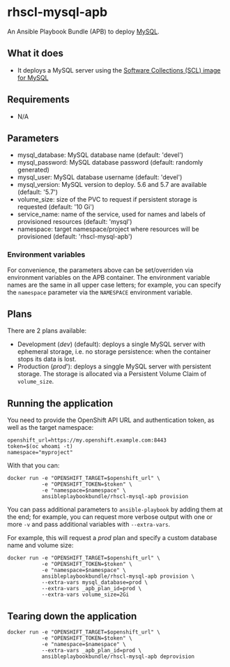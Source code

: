 rhscl-mysql-apb
===============

An Ansible Playbook Bundle (APB) to deploy [MySQL](https://www.mysql.com).

## What it does
* It deploys a MySQL server using the
  [Software Collections (SCL) image for MySQL](https://github.com/sclorg/mysql-container/)

## Requirements
* N/A

## Parameters

* mysql_database: MySQL database name (default: 'devel')
* mysql_password: MySQL database password (default: randomly generated)
* mysql_user: MySQL database username (default: 'devel')
* mysql_version: MySQL version to deploy. 5.6 and 5.7 are available (default: '5.7')
* volume_size: size of the PVC to request if persistent storage is requested (default: '10 Gi')
* service_name: name of the service, used for names and labels of provisioned resources (default: 'mysql')
* namespace: target namespace/project where resources will be provisioned (default: 'rhscl-mysql-apb')

### Environment variables

For convenience, the parameters above can be set/overriden via environment variables on the APB container. The environment variable names are the same in all upper case letters; for example, you can specify the `namespace` parameter via the `NAMESPACE` environment variable.

## Plans

There are 2 plans available:

* Development (*dev*) (default): deploys a single MySQL server with ephemeral storage, i.e. no storage persistence: when the container stops its data is lost.
* Production (*prod*'): deploys a singgle MySQL server with persistent storage. The storage is allocated via a Persistent Volume Claim of `volume_size`.

## Running the application

You need to provide the OpenShift API URL and authentication token, as well as the target namespace:

    openshift_url=https://my.openshift.example.com:8443
    token=$(oc whoami -t)
    namespace="myproject"

With that you can:

    docker run -e "OPENSHIFT_TARGET=$openshift_url" \
               -e "OPENSHIFT_TOKEN=$token" \
               -e "namespace=$namespace" \
               ansibleplaybookbundle/rhscl-mysql-apb provision

You can pass additional parameters to `ansible-playbook` by adding them at the end; for example, you can request more verbose output with one or more `-v` and pass additional variables with `--extra-vars`.

For example, this will request a *prod* plan and specify a custom database name and volume size:

    docker run -e "OPENSHIFT_TARGET=$openshift_url" \
               -e "OPENSHIFT_TOKEN=$token" \
               -e "namespace=$namespace" \
               ansibleplaybookbundle/rhscl-mysql-apb provision \
               --extra-vars mysql_database=prod \
               --extra-vars _apb_plan_id=prod \
               --extra-vars volume_size=2Gi

## Tearing down the application

    docker run -e "OPENSHIFT_TARGET=$openshift_url" \
               -e "OPENSHIFT_TOKEN=$token" \
               -e "namespace=$namespace" \
               --extra-vars _apb_plan_id=prod \
               ansibleplaybookbundle/rhscl-mysql-apb deprovision

